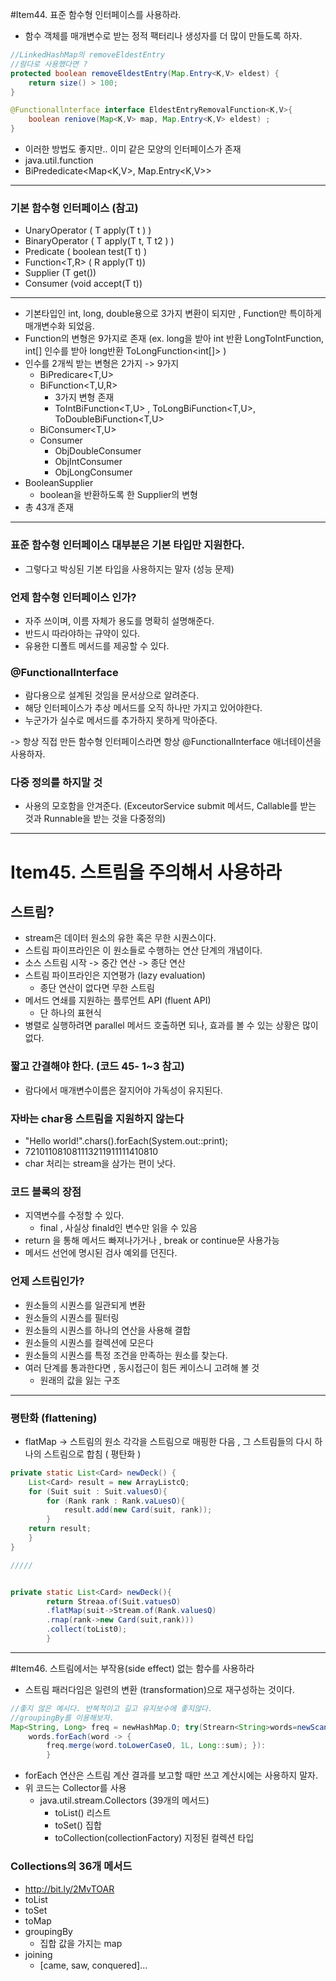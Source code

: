 #Item44. 표준 함수형 인터페이스를 사용하라.

- 함수 객체를 매개변수로 받는  정적 팩터리나 생성자를 더 많이 만들도록 하자.

```java
//LinkedHashMap의 removeEldestEntry
//람다로 사용했다면 ?
protected boolean removeEldestEntry(Map.Entry<K,V> eldest) {
    return size() > 100;
}
```

```java
@Functionallnterface interface EldestEntryRemovalFunction<K,V>{
    boolean reniove(Map<K,V> map, Map.Entry<K,V> eldest) ; 
}
```
- 이러한 방법도 좋지만.. 이미 같은 모양의 인터페이스가 존재
- java.util.function
- BiPrededicate<Map<K,V>, Map.Entry<K,V>>

<hr/>

### 기본 함수형 인터페이스 (참고)
- UnaryOperator<T> ( T apply(T t ) )
- BinaryOperator<T> ( T apply(T t, T t2 ) )
- Predicate<T> ( boolean test(T t) )
- Function<T,R> ( R apply(T t))
- Supplier<T> (T get())
- Consumer<T> (void accept(T t))

<hr />

- 기본타입인 int, long, double용으로 3가지 변환이 되지만 , Function만 특이하게 매개변수화 되었음.
- Function의 변형은 9가지로 존재 (ex. long을 받아 int 반환 LongToIntFunction, int[] 인수를 받아 long반환 ToLongFunction<int[]> )
- 인수를 2개씩 받는 변형은 2가지 -> 9가지
  - BiPredicare<T,U>
  - BiFunction<T,U,R>
    - 3가지 변형 존재
    - ToIntBiFunction<T,U> , ToLongBiFunction<T,U>, ToDoubleBiFunction<T,U>
  - BiConsumer<T,U>
  - Consumer
    - ObjDoubleConsumer<T>
    - ObjIntConsumer<T>
    - ObjLongConsumer<T>
- BooleanSupplier 
  - boolean을 반환하도록 한 Supplier의 변형
- 총 43개 존재

<hr />

### 표준 함수형 인터페이스 대부분은 기본 타입만 지원한다.
- 그렇다고 박싱된 기본 타입을 사용하지는 말자 (성능 문제)

### 언제 함수형 인터페이스 인가?
- 자주 쓰이며, 이름 자체가 용도를 명확히 설명해준다.
- 반드시 따라야하는 규약이 있다.
- 유용한 디폴트 메서드를 제공할 수 있다.

### @FunctionalInterface
- 람다용으로 설계된 것임을 문서상으로 알려준다.
- 해당 인터페이스가 추상 메서드를 오직 하나만 가지고 있어야한다.
- 누군가가 실수로 메서드를 추가하지 못하게 막아준다.

-> 항상 직접 만든 함수형 인터페이스라면 항상 @FunctionalInterface 애너테이션을 사용하자.

### 다중 정의를 하지말 것
- 사용의 모호함을 안겨준다. (ExceutorService submit 메서드, Callable<T>를 받는 것과 Runnable을 받는 것을 다중정의)

<hr>

# Item45. 스트림을 주의해서 사용하라
## 스트림?
  - stream은 데이터 원소의 유한 혹은 무한 시퀀스이다.
  - 스트림 파이프라인은 이 원소들로 수행하는 연산 단계의 개념이다.
  - 소스 스트림 시작 -> 중간 연산 -> 종단 연산
  - 스트림 파이프라인은 지연평가 (lazy evaluation)
    - 종단 연산이 없다면 무한 스트림
  - 메서드 연쇄를 지원하는 플루언트 API (fluent API)
    - 단 하나의 표현식
  - 병렬로 실행하려면 parallel 메서드 호출하면 되나, 효과를 볼 수 있는 상황은 많이 없다.

### 짧고 간결해야 한다. (코드 45- 1~3 참고)
  - 람다에서 매개변수이름은 잘지어야 가독성이 유지된다.
    
### 자바는 char용 스트림을 지원하지 않는다
  - "Hello world!".chars().forEach(System.out::print);
  - 721011081081113211911111410810
  - char 처리는 stream을 삼가는 편이 낫다.

### 코드 블록의 장점
- 지역변수를 수정할 수 있다. 
  - final , 사실상 finald인 변수만 읽을 수 있음
- return 을 통해 메서드 빠져나가거나 , break or continue문 사용가능
- 메서드 선언에 명시된 검사 예외를 던진다.

### 언제 스트림인가?
- 원소들의 시퀀스를 일관되게 변환
- 원소들의 시퀀스를 필터링
- 원소들의 시퀀스를 하나의 연산을 사용해 결합
- 원소들의 시퀀스를 컬렉션에 모은다
- 원소들의 시퀀스를 특정 조건을 만족하는 원소를 찾는다.
- 여러 단계를 통과한다면 , 동시접근이 힘든 케이스니 고려해 볼 것
  - 원래의 값을 잃는 구조 

<hr>

### 평탄화 (flattening)

- flatMap -> 스트림의 원소 각각을 스트림으로 매핑한 다음 , 그 스트림들의 다시 하나의 스트림으로 합침 ( 평탄화 )

```java
private static List<Card> newDeck() {
    List<Card> result = new ArrayListcQ;
    for (Suit suit : Suit.valuesO){
        for (Rank rank : Rank.vaLuesO){
            result.add(new Card(suit, rank));
        }
    return result;
    }
}

/////


private static List<Card> newDeck(){
        return Streaa.of(Suit.vatuesO)
        .flatMap(suit->Stream.of(Rank.valuesQ)
        .rnap(rank->new Card(suit,rank)))
        .collect(toList0);
        }

```

<hr>
  
#Item46. 스트림에서는 부작용(side effect) 없는 함수를 사용하라

- 스트림 패러다임은 일련의 변환 (transformation)으로 재구성하는 것이다.

```java
//좋지 않은 예시다. 반복적이고 길고 유지보수에 좋지않다.
//groupingBy를 이용해보자.
Map<String, Long> freq = newHashMap.O; try(Strearn<String>words=newScanner(file).tokens){
    words.forEach(word -> {
        freq.merge(word.toLowerCaseO, 1L, Long::sum); }):
        }
```

- forEach 연산은 스트림 계산 결과를 보고할 때만 쓰고 계산시에는 사용하지 말자.
- 위 코드는 Collector를 사용
  - java.util.stream.Collectors (39개의 메서드)
    - toList() 리스트
    - toSet() 집합
    - toCollection(collectionFactory) 지정된 컬렉션 타입

###  Collections의 36개 메서드
- http://bit.ly/2MvTOAR
- toList
- toSet
- toMap
- groupingBy
  - 집합 값을 가지는 map
- joining
  - [came, saw, conquered]...


